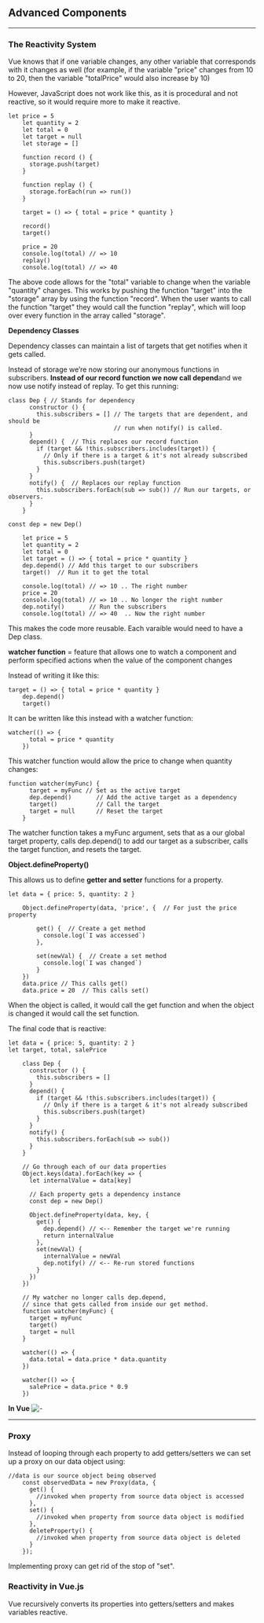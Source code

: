 ## Advanced Components

---

### The Reactivity System

Vue knows that if one variable changes, any other variable that corresponds with it changes as well (for example, if the variable "price" changes from 10 to 20, then the variable "totalPrice" would also increase by 10)

However, JavaScript does not work like this, as it is procedural and not reactive, so it would require more to make it reactive.

```
let price = 5
    let quantity = 2
    let total = 0
    let target = null
    let storage = []

    function record () {
      storage.push(target)
    }

    function replay () {
      storage.forEach(run => run())
    }

    target = () => { total = price * quantity }

    record()
    target()

    price = 20
    console.log(total) // => 10
    replay()
    console.log(total) // => 40
```

The above code allows for the "total" variable to change when the variable "quantity" changes. This works by pushing the function "target" into the "storage" array by using the function "record". When the user wants to call the function "target" they would call the function "replay", which will loop over every function in the array called "storage".

**Dependency Classes**

Dependency classes can maintain a list of targets that get notifies when it gets called.

Instead of storage we’re now storing our anonymous functions in subscribers. **Instead of our record function we now call depend**and we now use notify instead of replay. To get this running:

```
class Dep { // Stands for dependency
      constructor () {
        this.subscribers = [] // The targets that are dependent, and should be
                              // run when notify() is called.
      }
      depend() {  // This replaces our record function
        if (target && !this.subscribers.includes(target)) {
          // Only if there is a target & it's not already subscribed
          this.subscribers.push(target)
        }
      }
      notify() {  // Replaces our replay function
        this.subscribers.forEach(sub => sub()) // Run our targets, or observers.
      }
    }

const dep = new Dep()

    let price = 5
    let quantity = 2
    let total = 0
    let target = () => { total = price * quantity }
    dep.depend() // Add this target to our subscribers
    target()  // Run it to get the total

    console.log(total) // => 10 .. The right number
    price = 20
    console.log(total) // => 10 .. No longer the right number
    dep.notify()       // Run the subscribers
    console.log(total) // => 40  .. Now the right number
```

This makes the code more reusable. Each varaible would need to have a Dep class.

**watcher function** = feature that allows one to watch a component and perform specified actions when the value of the component changes

Instead of writing it like this:

```
target = () => { total = price * quantity }
    dep.depend()
    target()
```

It can be written like this instead with a watcher function:

```
watcher(() => {
      total = price * quantity
    })
```

This watcher function would allow the price to change when quantity changes:

```
function watcher(myFunc) {
      target = myFunc // Set as the active target
      dep.depend()       // Add the active target as a dependency
      target()           // Call the target
      target = null      // Reset the target
    }
```

The watcher function takes a myFunc argument, sets that as a our global target property, calls dep.depend() to add our target as a subscriber, calls the target function, and resets the target.

**Object.defineProperty()**

This allows us to define **getter and setter** functions for a property.

```
let data = { price: 5, quantity: 2 }

    Object.defineProperty(data, 'price', {  // For just the price property

        get() {  // Create a get method
          console.log(`I was accessed`)
        },

        set(newVal) {  // Create a set method
          console.log(`I was changed`)
        }
    })
    data.price // This calls get()
    data.price = 20  // This calls set()
```

When the object is called, it would call the get function and when the object is changed it would call the set function.

The final code that is reactive:

```
let data = { price: 5, quantity: 2 }
let target, total, salePrice

    class Dep {
      constructor () {
        this.subscribers = []
      }
      depend() {
        if (target && !this.subscribers.includes(target)) {
          // Only if there is a target & it's not already subscribed
          this.subscribers.push(target)
        }
      }
      notify() {
        this.subscribers.forEach(sub => sub())
      }
    }

    // Go through each of our data properties
    Object.keys(data).forEach(key => {
      let internalValue = data[key]

      // Each property gets a dependency instance
      const dep = new Dep()

      Object.defineProperty(data, key, {
        get() {
          dep.depend() // <-- Remember the target we're running
          return internalValue
        },
        set(newVal) {
          internalValue = newVal
          dep.notify() // <-- Re-run stored functions
        }
      })
    })

    // My watcher no longer calls dep.depend,
    // since that gets called from inside our get method.
    function watcher(myFunc) {
      target = myFunc
      target()
      target = null
    }

    watcher(() => {
      data.total = data.price * data.quantity
    })

    watcher(() => {
      salePrice = data.price * 0.9
    })
```

**In Vue**
![-](/src/componenttree.png)

---

### Proxy

Instead of looping through each property to add getters/setters we can set up a proxy on our data object using:

```
//data is our source object being observed
    const observedData = new Proxy(data, {
      get() {
        //invoked when property from source data object is accessed
      },
      set() {
        //invoked when property from source data object is modified
      },
      deleteProperty() {
        //invoked when property from source data object is deleted
      }
    });
```

Implementing proxy can get rid of the stop of "set".

### Reactivity in Vue.js

Vue recursively converts its properties into getters/setters and makes variables reactive.
